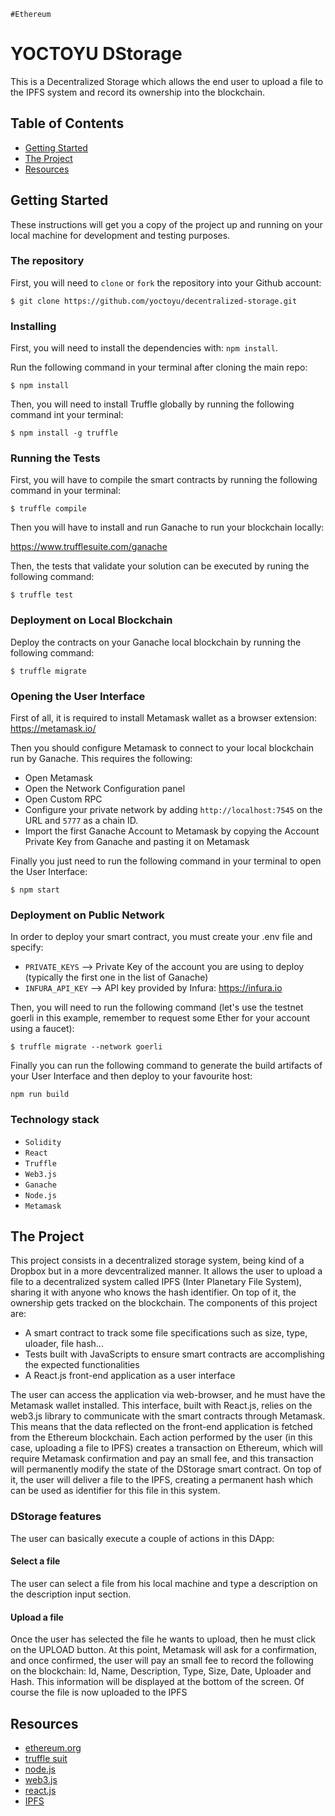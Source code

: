 `#Ethereum`

# YOCTOYU DStorage

This is a Decentralized Storage which allows the end user to upload a file to the IPFS system and record its ownership into the blockchain.

## Table of Contents

- [Getting Started](#getting-started)
- [The Project](#the-project)
- [Resources](#resources)

## Getting Started

These instructions will get you a copy of the project up and running on your local machine for development and testing purposes.

### The repository

First, you will need to `clone` or `fork` the repository into your Github account:

```
$ git clone https://github.com/yoctoyu/decentralized-storage.git
```

### Installing

First, you will need to install the dependencies with: `npm install`.

Run the following command in your terminal after cloning the main repo:

```
$ npm install
```

Then, you will need to install Truffle globally by running the following command int your terminal:

```
$ npm install -g truffle
```

### Running the Tests

First, you will have to compile the smart contracts by running the following command in your terminal:

```
$ truffle compile
```

Then you will have to install and run Ganache to run your blockchain locally:

https://www.trufflesuite.com/ganache

Then, the tests that validate your solution can be executed by runing the following
command:

```
$ truffle test
```

### Deployment on Local Blockchain

Deploy the contracts on your Ganache local blockchain by running the following command:

```
$ truffle migrate
```

### Opening the User Interface

First of all, it is required to install Metamask wallet as a browser extension: https://metamask.io/

Then you should configure Metamask to connect to your local blockchain run by Ganache. This requires the following:
- Open Metamask
- Open the Network Configuration panel
- Open Custom RPC
- Configure your private network by adding `http://localhost:7545` on the URL and `5777` as a chain ID.
- Import the first Ganache Account to Metamask by copying the Account Private Key from Ganache and pasting it on Metamask

Finally you just need to run the following command in your terminal to open the User Interface:

```
$ npm start
```

### Deployment on Public Network

In order to deploy your smart contract, you must create your .env file and specify:

- `PRIVATE_KEYS` --> Private Key of the account you are using to deploy (typically the first one in the list of Ganache)
- `INFURA_API_KEY` --> API key provided by Infura: https://infura.io

Then, you will need to run the following command (let's use the testnet goerli in this example, remember to request some Ether for your account using a faucet):

```
$ truffle migrate --network goerli
```

Finally you can run the following command to generate the build artifacts of your User Interface and then deploy to your favourite host:

```
npm run build
```


### Technology stack

- `Solidity`
- `React`
- `Truffle`
- `Web3.js`
- `Ganache`
- `Node.js`
- `Metamask`

## The Project

This project consists in a decentralized storage system, being kind of a Dropbox but in a more devcentralized manner. It allows the user to upload a file to a decentralized system called IPFS (Inter Planetary File System), sharing it with anyone who knows the hash identifier. On top of it, the ownership gets tracked on the blockchain. The components of this project are:

- A smart contract to track some file specifications such as size, type, uloader, file hash...
- Tests built with JavaScripts to ensure smart contracts are accomplishing the expected functionalities
- A React.js front-end application as a user interface

The user can access the application via web-browser, and he must have the Metamask wallet installed. This interface, built with React.js, relies on the web3.js library to communicate with the smart contracts through Metamask. This means that the data reflected on the front-end application is fetched from the Ethereum blockchain. Each action performed by the user (in this case, uploading a file to IPFS) creates a transaction on Ethereum, which will require Metamask confirmation and pay an small fee, and this transaction will permanently modify the state of the DStorage smart contract. On top of it, the user will deliver a file to the IPFS, creating a permanent hash which can be used as identifier for this file in this system.

### DStorage features

The user can basically execute a couple of actions in this DApp:

#### Select a file

The user can select a file from his local machine and type a description on the description input section.

#### Upload a file

Once the user has selected the file he wants to upload, then he must click on the UPLOAD button. At this point, Metamask will ask for a confirmation, and once confirmed, the user will pay an small fee to record the following on the blockchain: Id, Name, Description, Type, Size, Date, Uploader and Hash. This information will be displayed at the bottom of the screen. Of course the file is now uploaded to the IPFS


## Resources

- [ethereum.org](https://ethereum.org/)
- [truffle suit](https://www.trufflesuite.com/)
- [node.js](https://nodejs.org/)
- [web3.js](https://web3js.readthedocs.io/)
- [react.js](https://reactjs.org/)
- [IPFS](https://ipfs.io/)